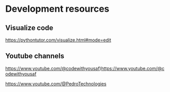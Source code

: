 # Development resources

## Visualize code
https://pythontutor.com/visualize.html#mode=edit

## Youtube channels
https://www.youtube.com/@codewithyousaf)https://www.youtube.com/@codewithyousaf

https://www.youtube.com/@PedroTechnologies
